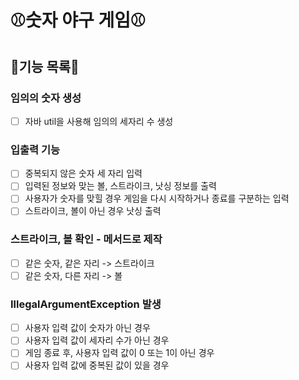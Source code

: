 # ⚾숫자 야구 게임⚾
## 📃기능 목록📃

### 임의의 숫자 생성
- [ ] 자바 util을 사용해 임의의 세자리 수 생성

### 입출력 기능
- [ ] 중복되지 않은 숫자 세 자리 입력
- [ ] 입력된 정보와 맞는 볼, 스트라이크, 낫싱 정보를 출력
- [ ] 사용자가 숫자를 맞힐 경우 게임을 다시 시작하거나 종료를 구분하는 입력
- [ ] 스트라이크, 볼이 아닌 경우 낫싱 출력

### 스트라이크, 볼 확인 - 메서드로 제작
- [ ] 같은 숫자, 같은 자리 -> 스트라이크 
- [ ] 같은 숫자, 다른 자리 -> 볼

### IllegalArgumentException 발생
- [ ] 사용자 입력 값이 숫자가 아닌 경우
- [ ] 사용자 입력 값이 세자리 수가 아닌 경우
- [ ] 게임 종료 후, 사용자 입력 값이 0 또는 1이 아닌 경우
- [ ] 사용자 입력 값에 중복된 값이 있을 경우